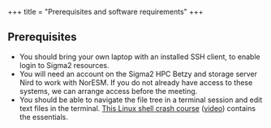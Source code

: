 +++
title = "Prerequisites and software requirements"
+++

## Prerequisites

- You should bring your own laptop with an installed SSH client, to enable
  login to Sigma2 resources.
- You will need an account on the Sigma2 HPC Betzy and storage server Nird to
  work with NorESM. If you do not already have access to these systems, we
  can arrange access before the meeting.
- You should be able to navigate the file tree in a terminal session and edit
  text files in the terminal.
  [This Linux shell crash course](https://scicomp.aalto.fi/scicomp/shell/)
  ([video](https://youtu.be/56p6xX0aToI))
  contains the essentials.

